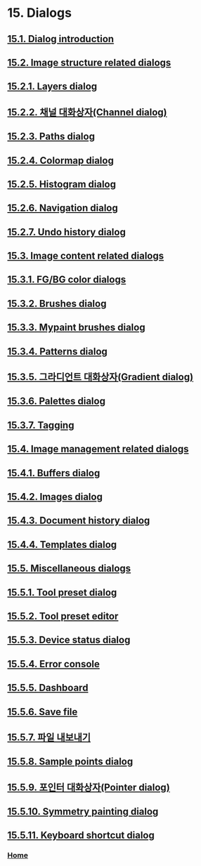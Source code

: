 # 15. Dialogs

## [15.1. Dialog introduction](./15-01-dialog-introduction.md)
## [15.2. Image structure related dialogs](./15-02-00-image-structure-related-dialogs.md)
## [15.2.1. Layers dialog](./15-02-01-00-layers-dialog.md)
## [15.2.2. 채널 대화상자(Channel dialog)](./15-02-02-00-channel-dialog.md)
## [15.2.3. Paths dialog](./15-02-03-paths-dialog.md)
## [15.2.4. Colormap dialog](./15-02-04-colormap-dialog.md)
## [15.2.5. Histogram dialog](./15-02-05-histogram-dialog.md)
## [15.2.6. Navigation dialog](./15-02-06-navigation-dialog.md)
## [15.2.7. Undo history dialog](./15-02-07-undo-history-dialog.md)
## [15.3. Image content related dialogs](./15-03-00-image-content-related-dialogs.md)
## [15.3.1. FG/BG color dialogs](./15-03-01-fg-bg-color-dialogs.md)
## [15.3.2. Brushes dialog](./15-03-02-brushes-dialog.md)
## [15.3.3. Mypaint brushes dialog](./15-03-03-mypaint-brushes-dialog.md)
## [15.3.4. Patterns dialog](./15-03-04-patterns-dialog.md)
## [15.3.5. 그라디언트 대화상자(Gradient dialog)](./15-03-05-gradient-dialog.md)
## [15.3.6. Palettes dialog](./15-03-06-00-palettes-dialog.md)
## [15.3.7. Tagging](./15-03-07-tagging.md)
## [15.4. Image management related dialogs](./15-04-00-image-management-related-dialogs.md)
## [15.4.1. Buffers dialog](./15-04-01-buffers-dialog.md)
## [15.4.2. Images dialog](./15-04-02-images-dialog.md)
## [15.4.3. Document history dialog](./15-04-03-document-history-dialog.md)
## [15.4.4. Templates dialog](./15-04-04-templates-dialog.md)
## [15.5. Miscellaneous dialogs](./15-05-00-miscellaneous-dialogs.md)
## [15.5.1. Tool preset dialog](./15-05-01-tool-preset-dialog.md)
## [15.5.2. Tool preset editor](./15-05-02-tool-preset-editor.md)
## [15.5.3. Device status dialog](./15-05-03-device-status-dialog.md)
## [15.5.4. Error console](./15-05-04-error-console.md)
## [15.5.5. Dashboard](./15-05-05-dashboard.md)
## [15.5.6. Save file](./15-05-06-save-file.md)
## [15.5.7. 파일 내보내기](./15-05-07-export-file.md)
## [15.5.8. Sample points dialog](./15-05-08-sample-points-dialog.md)
## [15.5.9. 포인터 대화상자(Pointer dialog)](./15-05-09-pointer-dialog.md)
## [15.5.10. Symmetry painting dialog](./15-05-10-symmetry-painting-dialog.md)
## [15.5.11. Keyboard shortcut dialog](./15-05-11-keyboard-shortcut-dialog.md)

### [Home](./00-home.md)
